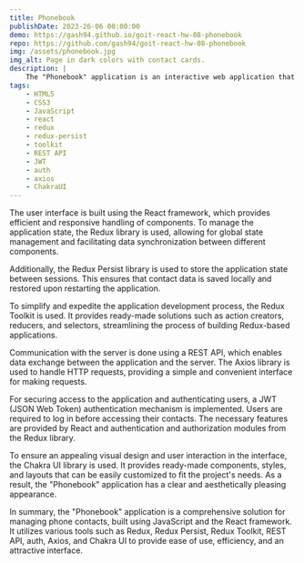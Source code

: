 ```yaml
---
title: Phonebook
publishDate: 2023-26-06 00:00:00
demo: https://gash94.github.io/goit-react-hw-08-phonebook
repo: https://github.com/gash94/goit-react-hw-08-phonebook
img: /assets/phonebook.jpg
img_alt: Page in dark colors with contact cards.
description: |
    The "Phonebook" application is an interactive web application that allows users to manage their phone contacts. The main goal of this application is to enable users to add, edit, delete, and browse their contacts in a simple and intuitive way.
tags:
    - HTML5
    - CSS3
    - JavaScript
    - react
    - redux
    - redux-persist
    - toolkit
    - REST API
    - JWT
    - auth
    - axios
    - ChakraUI
---
```


The user interface is built using the React framework, which provides efficient and responsive handling of components. To manage the application state, the Redux library is used, allowing for global state management and facilitating data synchronization between different components.

Additionally, the Redux Persist library is used to store the application state between sessions. This ensures that contact data is saved locally and restored upon restarting the application.

To simplify and expedite the application development process, the Redux Toolkit is used. It provides ready-made solutions such as action creators, reducers, and selectors, streamlining the process of building Redux-based applications.

Communication with the server is done using a REST API, which enables data exchange between the application and the server. The Axios library is used to handle HTTP requests, providing a simple and convenient interface for making requests.

For securing access to the application and authenticating users, a JWT (JSON Web Token) authentication mechanism is implemented. Users are required to log in before accessing their contacts. The necessary features are provided by React and authentication and authorization modules from the Redux library.

To ensure an appealing visual design and user interaction in the interface, the Chakra UI library is used. It provides ready-made components, styles, and layouts that can be easily customized to fit the project's needs. As a result, the "Phonebook" application has a clear and aesthetically pleasing appearance.

In summary, the "Phonebook" application is a comprehensive solution for managing phone contacts, built using JavaScript and the React framework. It utilizes various tools such as Redux, Redux Persist, Redux Toolkit, REST API, auth, Axios, and Chakra UI to provide ease of use, efficiency, and an attractive interface.
